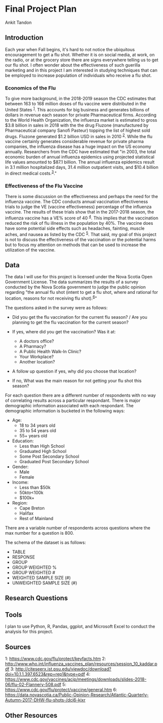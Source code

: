 # Final Project Plan
Ankit Tandon

## Introduction
Each year when Fall begins, it's hard to not notice the ubiquitous encouragement to get a flu shot. Whether it is on social media, at work, on the radio, or at the grocery store there are signs everywhere telling us to get our flu shot. I often wonder about the effectiveness of such guerilla marketing and in this project I am interested in studying techniques that can be employed to increase population of individuals who receive a flu shot.

### Economics of the Flu
To give more background, in the 2018-2019 season the CDC estimates that between 163 to 168 million doses of flu vaccine were distributed in the United States <sup>[1](#myfootnote1)</sup>. This accounts for big business and generates billions of dollars in revenue each season for private Pharmaceutical firms. According to the World Health Organization, the influenza market is estimated to gross $3.8 billion in sales in 2018 with the the drug Fluzone (manufactured by Pharmaceutical company Sanofi Pasteur) topping the list of highest sold drugs. Fluzone generated $1.2 billion USD in sales in 2010 <sup>[2](#myfootnote2)</sup>. While the flu vaccine certainly generates considerable revenue for private pharma companies, the influenza disease has a huge impact on the US economy annually. Researchers from the CDC have estimated that "in 2003, the total economic burden of annual influenza epidemics using projected statistical life values amounted to $87.1 billion. The annual influenza epidemics result in 3.1 million hospitalized days, 31.4 million outpatient visits, and $10.4 billion in direct medical costs.<sup>[3](#myfootnote3)</sup>."

### Effectiveness of the Flu Vaccine
There is some discussion on the effectiveness and perhaps the need for the influenza vaccine. The CDC conducts annual vaccination effectiveness trials to judge the VE (vaccine effectiveness) percentage of the influenza vaccine. The results of these trials show that in the 2017-2018 season, the influenza vaccine has a VE% score of 40 <sup>[4](#myfootnote4)</sup>. This implies that the vaccination reduced the risk of flu illness in the population by 40%. The vaccine does have some potential side effects such as headaches, fainting, muscle aches, and nausea as listed by the CDC <sup>[5](#myfootnote5)</sup>. That said, my goal of this project is not to discuss the effectiveness of the vaccination or the potential harms but to focus my attention on methods that can be used to increase the utilization of the vaccine.

## Data
The data I will use for this project is licensed under the Nova Scotia Open Government License. The data summarizes the results of a survey conducted by the Nova Scotia government to judge the public opinion regarding "the annual flu shot (intent to get a flu shot, where and rational for location, reasons for not receiving flu shot).<sup>[6](#myfootnote6)</sup>" 

The questions asked in the survey were as follows:
- Did you get the flu vaccination for the current flu season? / Are you planning to get the flu vaccination for the current season?
- If yes, where did you get the vaccination? Was it at:
	- A doctors office?
	- A Pharmacy?
	- A Public Health Walk-In Clinic?
	- Your Workplace?
	- Another location?
- A follow up question if yes, why did you choose that location? 

- If no, What was the main reason for not getting your flu shot this season? 

For each question there are a different number of respondents with no way of correlating results across a particular respondant. There is major demographic information associated with each respondant. The demographic information is bucketed in the following ways:
- Age:
	- 18 to 34 years old
	- 35 to 54 years old
	- 55+ years old
- Education:
	- Less than High School
	- Graduated High School
	- Some Post Secondary School
	- Graduated Post Secondary School
- Gender:
	- Male
	- Female
- Income:
	- Less than $50k
	- $50k to <$100k
	- $100k+
- Region:
	- Cape Breton
	- Halifax
	- Rest of Mainland

There are a variable number of respondents across questions where the max number for a question is 800.

The schema of the dataset is as follows:
- TABLE
- RESPONSE
- GROUP
- GROUP WEIGHTED % 
- GROUP WEIGHTED #
- WEIGHTED SAMPLE SIZE (#)
- UNWEIGHTED SAMPLE SIZE (#)

## Research Questions


## Tools
I plan to use Python, R, Pandas, ggplot, and Microsoft Excel to conduct the analysis for this project. 

## Sources
<a name="myfootnote1">1</a>: https://www.cdc.gov/flu/protect/keyfacts.htm
<a name="myfootnote2">2</a>: http://www.who.int/influenza_vaccines_plan/resources/session_10_kaddar.pdf
<a name="myfootnote3">3</a>: http://citeseerx.ist.psu.edu/viewdoc/download?doi=10.1.1.397.6523&rep=rep1&type=pdf
<a name="myfootnote4">4</a>: https://www.cdc.gov/vaccines/acip/meetings/downloads/slides-2018-06/flu-02-Flannery-508.pdf
<a name="myfootnote5">5</a>: https://www.cdc.gov/flu/protect/vaccine/general.htm
<a name="myfootnote6">6</a>: https://data.novascotia.ca/Public-Opinion-Research/Atlantic-Quarterly-Autumn-2017-DHW-flu-shots-/dcj6-kjxr 
## Other Resources

